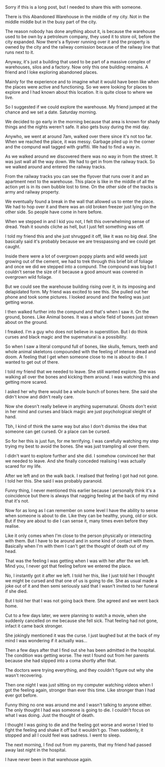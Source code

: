 Sorry if this is a long post, but I needed to share this with someone.

There is this Abandoned Warehouse in the middle of my city. Not in the middle middle but in the busy part of the city.

The reason nobody has done anything about it, is because the warehouse used to be own by a petroleum company, they used it to store oil, before the city expanded. Now there's a flyover running over it and the property is owned by the city and the railway comission because of the railway line that runs next to it.

Anyway, it's just a building that used to be part of a massive complex of warehouses, silos and a factory. Now only this one building remains. A friend and I loke exploring abandoned places.

Mainly for the experience and to imagine what it would have been like when the places were active and functioning. So we were looking for places to explore and I had known about this location. It is quite close to where we live.

So I suggested if we could explore the warehouse. My friend jumped at the chance and we set a date. Saturday morning.

We decided to go early in the morning because that area is known for shady things and the nights weren't safe. It also gets busy during the mid day.

Anywho, we went at around 7am, walked over there since it's not too far. When we reached the place, it was messy. Garbage piled up in the corner and the compund wall tagged with graffiti. We had to find a way in.

As we walked around we discovered there was no way in from the street. It was just wall all the way down. We had to get in from the railway track. So we walked around and entered the railway tracks. 

From the railway tracks you can see the flyover that runs over it and an apartment next to the warehouse. This place is like in the middle of all the action yet is in its own bubble lost to time. On the other side of the tracks is army and railway property.

We eventually found a break in the wall that allowed us to enter the place. We had to hop over it and there was an old broken freezer just lying on the other side. So people have come in here before.

When we stepped in and I kid you not, I felt this overwhelming sense of dread. Yeah it sounds cliche as hell, but I just felt something was off.

I told my friend this and she just shrugged it off, like it was no big deal. She basically said it's probably because we are tresspassing and we could get caught. 

Inside there were a lot of overgrown poppy plants and wild weeds just growing out of the cement, we had to trek through this brief bit of foliage and once we did we stepped into a compund. The compound was big but I couldn't sense the size of it because a good amount was covered in overgrown wild foliage.

But we could see the warehouse building rising over it, in its imposing and delapidated form. My friend was excited to see this. She pulled out her phone and took some pictures. I looked around and the feeling was just getting worse.

I then walked further into the compund and that's when I saw it. On the ground, bones. Like Animal bones. It was a whole field of bones just strewn about on the ground.

I freaked. I'm a guy who does not believe in superstition. But I do think curses and black magic and the supernatural is a possibility.

So when I saw a literal compund full of bones, like skulls, femurs, teeth and whole animal skeletons compounded with the feeling of intense dread and doom. A feeling that I get when someone close to me is about to die. I wanted to get out of there.

I told my friend that we needed to leave. She still wanted explore. She was walking all over the bones and kicking them around. I was watching this and getting more scared.

I asked her why there would be a whole bunch of bones here. She said she didn't know and didn't really care.

Now she doesn't really believe in anything supernatural. Ghosts don't exist in her mind and curses and black magic are just psychological sleight of hand.

Tbh, I kind of think the same way but also I don't dismiss the idea that someone can get cursed. Or a place can be cursed.

So for her this is just fun, for me terrifying. I was carefully watching my step trying my best to avoid the bones. She was just trampling all over them.

I didn't want to explore further and she did. I somehow convinced her that we needed to leave. And she finally conceded realising I was actually scared for my life.

After we left and on the walk back. I realised that feeling I got had not gone. I told her this. She said I was probably paranoid.

Funny thing, I never mentioned this earlier because I personally think it's a coincidence but there is always that nagging feeling at the back of my mind that it's not.

Now for as long as I can remember on some level I have the ability to sense when someone is about to die. Like they can be healthy, young, old  or sick. But if they are about to die I can sense it, many times even before they realise.

Like it only comes when I'm close to the person physically or interacting with them. But I have to be around and in some kind of contact with them. Basically when I'm with them I can't get the thought of death out of my head.

That was the feeling I was getting when I was with her after the we left. Mind you, I never got that feeling before we entered the place.

No, I instantly got it after we left. I told her this, like I just told her I thought we might be cursed and that one of us is going to die. She as usual made a joke out of it and then semi seriously said that I wasn't invited to her funeral if she died.

But I told her that I was not going back there. She agreed and we went back home.

Cut to a few days later, we were planning to watch a movie, when she suddenly cancelled on me because she fell sick. That feeling had not gone, infact it came back stronger.

She jokingly mentioned it was the curse. I just laughed but at the back of my mind I was wondering if it actually was...

Then a few days after that I find out she has been admitted in the hospital. The condition was getting worse. The rest I found out from her parents because she had slipped into a coma shortly after that.

The doctors were trying everything, and they couldn't figure out why she wasn't recovering. 

Then one night I was just sitting on my computer watching videos when I got the feeling again, stronger than ever this time. Like stronger than I had ever got before.

Funny thing no one was around me and I wasn't talking to anyone either. The only thought I had was someone is going to die. I couldn't focus on what I was doing. Just the thought of death.

I thought I was going to die and the feeling got worse and worse I tried to fight the feeling and shake it off but it wouldn't go. Then suddenly, it stopped and all I could feel was sadness. I went to sleep.

The next morning, I find out from my parents, that my friend had passed away last night in the hospital. 

I have never been in that warehouse again.